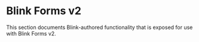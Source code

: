 # Blink Forms v2

This section documents Blink-authored functionality that is exposed for use with Blink Forms v2.